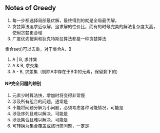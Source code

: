 ## Notes of Greedy
1. 每一步都选择局部最优解，最终得到的就是全局最优解。
2. 贪婪算法追求近似解，追求解的性价比，而有的时候完美的解法复杂度太高，使用贪婪更合理  
3. 广度优先搜索和狄克特斯拉算法都是一种贪婪算法

集合set()可以去重，对于集合A，B
1. A | B, 求并集
2. A & B, 求交集
3. A - B, 求差集（剔除A中存在于B中的元素，保留剩下的)  

#### NP完全问题的辨别
1. 元素少时算法快，增加时将变得非常慢
2. 涉及所有组合的问题，通常是
3. 不能将问题分解为小问题，必须考虑各种可能情况，可能是
4. 涉及序列且难以解决，可能是
5. 涉及集合且难以解决，可能是
6. 可转换为集合覆盖或旅行商问题，一定是

